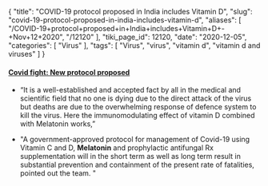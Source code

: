 {
    "title": "COVID-19 protocol proposed in India includes Vitamin D",
    "slug": "covid-19-protocol-proposed-in-india-includes-vitamin-d",
    "aliases": [
        "/COVID-19+protocol+proposed+in+India+includes+Vitamin+D+-+Nov+12+2020",
        "/12120"
    ],
    "tiki_page_id": 12120,
    "date": "2020-12-05",
    "categories": [
        "Virus"
    ],
    "tags": [
        "Virus",
        "virus",
        "vitamin d",
        "vitamin d and viruses"
    ]
}


#### [Covid fight: New protocol proposed](https://www.newindianexpress.com/states/kerala/2020/nov/12/covid-fight-new-protocol-proposed-2222581.html)

* “It is a well-established and accepted fact by all in the medical and scientific field that no one is dying due to the direct attack of the virus but deaths are due to the overwhelming response of defence system to kill the virus. Here the immunomodulating effect of vitamin D combined with Melatonin works,”

* "A government-approved protocol for management of Covid-19 using Vitamin C and D,  **Melatonin**  and prophylactic antifungal Rx supplementation will in the short term as well as long term result in substantial prevention and containment of the present rate of fatalities, pointed out the team. "